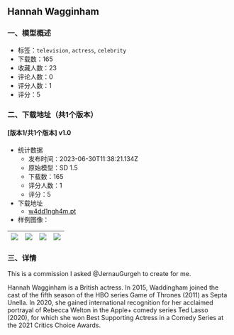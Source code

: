 ## Hannah Wagginham
### 一、模型概述

- 标签：`television`, `actress`, `celebrity`
- 下载数：165
- 收藏人数：23
- 评论人数：0
- 评分人数：1
- 评分：5

### 二、下载地址（共1个版本）

#### [版本1/共1个版本] v1.0

- 统计数据
  - 发布时间：2023-06-30T11:38:21.134Z
  - 原始模型：SD 1.5
  - 下载数：165
  - 评分人数：1
  - 评分：5
- 下载地址
  - [w4dd1ngh4m.pt](https://civitai.com/api/download/models/107235)
- 样例图像：

| <img src="https://image.civitai.com/xG1nkqKTMzGDvpLrqFT7WA/55091687-ccf0-4c07-8475-5cef5b980dc0/width=450/1345408.jpeg" /> | <img src="https://image.civitai.com/xG1nkqKTMzGDvpLrqFT7WA/25457570-ed79-4f63-9dc2-19c1bfc4f7fb/width=450/1345407.jpeg" /> | <img src="https://image.civitai.com/xG1nkqKTMzGDvpLrqFT7WA/3236c727-eccd-44ca-b34d-be0e8e549e9d/width=450/1345412.jpeg" /> | <img src="https://image.civitai.com/xG1nkqKTMzGDvpLrqFT7WA/47e673b5-b2a2-4fb7-91a4-8ff937d9e73f/width=450/1345478.jpeg" /> |
| ---- | ---- | ---- | ---- |


### 三、详情
<p>This is a commission I asked <span data-type="mention" class="mantine-1yiar0p" data-id="mention:75330" data-label="JernauGurgeh">@JernauGurgeh</span> to create for me.</p><p>Hannah Wagginham is a British actress. In 2015, Waddingham joined the cast of the fifth season of the HBO series Game of Thrones (2011) as Septa Unella. In 2020, she gained international recognition for her acclaimed portrayal of Rebecca Welton in the Apple+ comedy series Ted Lasso (2020), for which she won Best Supporting Actress in a Comedy Series at the 2021 Critics Choice Awards.</p><pre><code></code></pre>